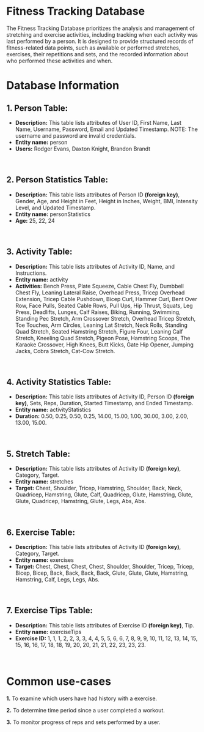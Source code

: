 
# Fitness Tracking Database
The Fitness Tracking Database prioritizes the analysis and management of stretching and exercise activities, including tracking when each activity was last performed by a person. It is designed to provide structured records of fitness-related data points, such as available or performed stretches, exercises, their repetitions and sets, and the recorded information about who performed these activities and when.

# Database Information

## 1. Person Table:
- **Description:** This table lists attributes of User ID, First Name, Last Name, Username, Password, Email and Updated Timestamp. NOTE: The username and password are invalid credentials.
- **Entity name:** person
- **Users:** Rodger Evans, Daxton Knight, Brandon Brandt
<br/>

## 2. Person Statistics Table:
- **Description:** This table lists attributes of Person ID **(foreign key)**, Gender, Age, and Height in Feet, Height in Inches, Weight, BMI, Intensity Level, and Updated Timestamp.
- **Entity name:** personStatistics
- **Age:** 25, 22, 24
<br/>

## 3. Activity Table:
- **Description:** This table lists attributes of Activity ID, Name, and Instructions.
- **Entity name:** activity
- **Activities:** Bench Press, Plate Squeeze, Cable Chest Fly, Dumbbell Chest Fly, Leaning Lateral Raise, Overhead Press, Tricep Overhead Extension, Tricep Cable Pushdown, Bicep Curl, Hammer Curl, Bent Over Row, Face Pulls, Seated Cable Rows, Pull Ups, Hip Thrust, Squats, Leg Press, Deadlifts, Lunges, Calf Raises, Biking, Running, Swimming, Standing Pec Stretch, Arm Crossover Stretch, Overhead Tricep Stretch, Toe Touches, Arm Circles, Leaning Lat Stretch, Neck Rolls, Standing Quad Stretch, Seated Hamstring Stretch, Figure Four, Leaning Calf Stretch, Kneeling Quad Stretch, Pigeon Pose, Hamstring Scoops, The Karaoke Crossover, High Knees, Butt Kicks, Gate Hip Opener, Jumping Jacks, Cobra Stretch, Cat-Cow Stretch.
<br/>

## 4. Activity Statistics Table:
- **Description:** This table lists attributes of Activity ID, Person ID **(foreign key)**, Sets, Reps, Duration, Started Timestamp, and Ended Timestamp.
- **Entity name:** activityStatistics
- **Duration:** 0.50, 0.25, 0.50, 0.25, 14.00, 15.00, 1.00, 30.00, 3.00, 2.00, 13.00, 15.00.
<br/>

## 5. Stretch Table:
- **Description:** This table lists attributes of Activity ID **(foreign key)**, Category, Target.
- **Entity name:** stretches
- **Target:** Chest, Shoulder, Tricep, Hamstring, Shoulder, Back, Neck, Quadricep, Hamstring, Glute, Calf, Quadricep, Glute, Hamstring, Glute, Glute, Quadricep, Hamstring, Glute, Legs, Abs, Abs.    
<br/>

## 6. Exercise Table:
- **Description:** This table lists attributes of Activity ID **(foreign key)**, Category, Target.
- **Entity name:** exercises
- **Target:** Chest, Chest, Chest, Chest, Shoulder, Shoulder, Tricep, Tricep, Bicep, Bicep, Back, Back, Back, Back, Glute, Glute, Glute, Hamstring, Hamstring, Calf, Legs, Legs, Abs.    
<br/>

## 7. Exercise Tips Table:
- **Description:** This table lists attributes of Exercise ID **(foreign key)**, Tip.
- **Entity name:** exerciseTips
- **Exercise ID:** 1, 1, 1, 2, 2, 3, 3, 4, 4, 5, 5, 6, 6, 7, 8, 9, 9, 10, 11, 12, 13, 14, 15, 15, 16, 16, 17, 18, 18, 19, 20, 20, 21, 21, 22, 23, 23, 23.  
<br/>

#  Common use-cases
**1.** To examine which users have had history with a exercise.<br/>

**2.** To determine time period since a user completed a workout.<br/>

**3.** To monitor progress of reps and sets performed by a user.

